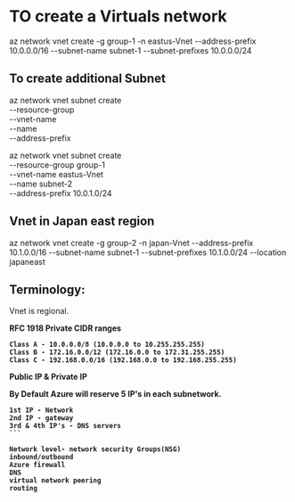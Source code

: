 # TO create a Virtuals network 
az network vnet create -g group-1 -n eastus-Vnet --address-prefix 10.0.0.0/16 --subnet-name subnet-1 --subnet-prefixes 10.0.0.0/24

## To create additional Subnet
az network vnet subnet create \
  --resource-group <resource-group-name> \
  --vnet-name <vnet-name> \
  --name <subnet-name> \
  --address-prefix <CIDR-block>

az network vnet subnet create \
  --resource-group group-1 \
  --vnet-name eastus-Vnet \
  --name subnet-2 \
  --address-prefix 10.0.1.0/24


## Vnet in Japan east region
az network vnet create -g group-2 -n japan-Vnet --address-prefix 10.1.0.0/16 --subnet-name subnet-1 --subnet-prefixes 10.1.0.0/24 --location japaneast



## Terminology:

Vnet is regional.

<b>RFC 1918 Private CIDR ranges<b>
```
Class A - 10.0.0.0/8 (10.0.0.0 to 10.255.255.255)
Class B - 172.16.0.0/12 (172.16.0.0 to 172.31.255.255)
Class C - 192.168.0.0/16 (192.168.0.0 to 192.168.255.255)
```

Public IP & Private IP

By Default Azure will reserve 5 IP's in each subnetwork.
````
1st IP - Network 
2nd IP - gateway
3rd & 4th IP's - DNS servers
```

Network level- network security Groups(NSG)
inbound/outbound 
Azure firewall
DNS
virtual network peering
routing